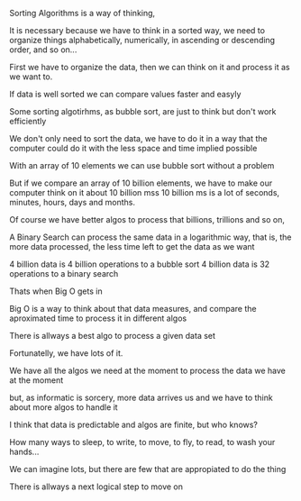 Sorting Algorithms is a way of thinking,

It is necessary because we have to think in a sorted way,
we need to organize things alphabetically, numerically,
in ascending or descending order, and so on...

First we have to organize the data,
then we can think on it and process it as we want to.

If data is well sorted we can compare values faster and easyly

Some sorting algotirhms, as bubble sort, are just to think but don't work efficiently

We don't only need to sort the data,
we have to do it in a way that the computer could do it with the less space and time implied possible

With an array of 10 elements we can use bubble sort without a problem

But if we compare an array of 10 billion elements, we have to make our computer think on it about 10 billion mss
10 billion ms is a lot of seconds, minutes, hours, days and months.

Of course we have better algos to process that billions, trillions and so on, 

A Binary Search can process the same data in a logarithmic way, that is,
the more data processed, the less time left to get the data as we want

4 billion data is 4 billion operations to a bubble sort
4 billion data is 32 operations to a binary search

Thats when Big O gets in

Big O is a way to think about that data measures, and compare the aproximated time to process it in different algos

There is allways a best algo to process a given data set

Fortunatelly, we have lots of it.

We have all the algos we need at the moment to process the data we have at the moment

but, as informatic is sorcery, more data arrives us and we have to think about more algos to handle it

I think that data is predictable and algos are finite, but who knows?

How many ways to sleep, to write, to move, to fly, to read, to wash your hands...

We can imagine lots, but there are few that are appropiated to do the thing

There is allways a next logical step to move on
